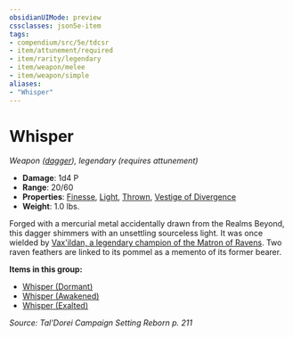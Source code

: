 ```yaml
---
obsidianUIMode: preview
cssclasses: json5e-item
tags:
- compendium/src/5e/tdcsr
- item/attunement/required
- item/rarity/legendary
- item/weapon/melee
- item/weapon/simple
aliases: 
- "Whisper"
---
```

# Whisper
*Weapon ([dagger](2-Mechanics/CLI/items/dagger.md)), legendary (requires attunement)*  

- **Damage**: 1d4 P
- **Range**: 20/60
- **Properties**: [Finesse](2-Mechanics/CLI/rules/item-properties.md#Finesse), [Light](2-Mechanics/CLI/rules/item-properties.md#Light), [Thrown](2-Mechanics/CLI/rules/item-properties.md#Thrown), [Vestige of Divergence](2-Mechanics/CLI/rules/item-properties.md#Vestige%20of%20Divergence)
- **Weight**: 1.0 lbs.

Forged with a mercurial metal accidentally drawn from the Realms Beyond, this dagger shimmers with an unsettling sourceless light. It was once wielded by [Vax'ildan, a legendary champion of the Matron of Ravens](2-Mechanics/CLI/bestiary/celestial/champion-of-ravens-tdcsr.md). Two raven feathers are linked to its pommel as a memento of its former bearer.

**Items in this group:**

- [Whisper (Dormant)](2-Mechanics/CLI/items/whisper-dormant-tdcsr.md)
- [Whisper (Awakened)](2-Mechanics/CLI/items/whisper-awakened-tdcsr.md)
- [Whisper (Exalted)](2-Mechanics/CLI/items/whisper-exalted-tdcsr.md)

*Source: Tal'Dorei Campaign Setting Reborn p. 211*